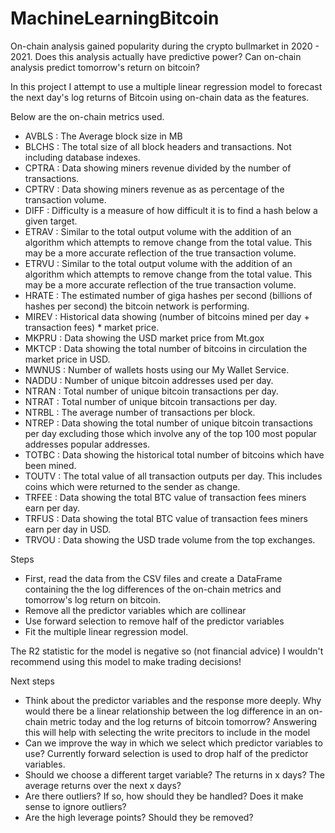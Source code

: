 # MachineLearningBitcoin
On-chain analysis gained popularity during the crypto bullmarket in 2020 - 2021. Does this analysis actually have predictive power?
Can on-chain analysis predict tomorrow's return on bitcoin?

In this project I attempt to use a multiple linear regression model to forecast the next day's log returns of Bitcoin using on-chain data as the features. 

Below are the on-chain metrics used.
- AVBLS : The Average block size in MB
- BLCHS : The total size of all block headers and transactions. Not including database indexes.
- CPTRA : Data showing miners revenue divided by the number of transactions.
- CPTRV : Data showing miners revenue as as percentage of the transaction volume.
- DIFF : Difficulty is a measure of how difficult it is to find a hash below a given target.
- ETRAV : Similar to the total output volume with the addition of an algorithm which attempts to remove change from the total value. This may be a more accurate reflection of the true transaction volume.
- ETRVU : Similar to the total output volume with the addition of an algorithm which attempts to remove change from the total value. This may be a more accurate reflection of the true transaction volume.
- HRATE : The estimated number of giga hashes per second (billions of hashes per second) the bitcoin network is performing.
- MIREV : Historical data showing (number of bitcoins mined per day + transaction fees) * market price.
- MKPRU : Data showing the USD market price from Mt.gox
- MKTCP : Data showing the total number of bitcoins in circulation the market price in USD.
- MWNUS : Number of wallets hosts using our My Wallet Service.
- NADDU : Number of unique bitcoin addresses used per day.
- NTRAN : Total number of unique bitcoin transactions per day.
- NTRAT : Total number of unique bitcoin transactions per day.
- NTRBL : The average number of transactions per block.
- NTREP : Data showing the total number of unique bitcoin transactions per day excluding those which involve any of the top 100 most popular addresses popular addresses.
- TOTBC : Data showing the historical total number of bitcoins which have been mined.
- TOUTV : The total value of all transaction outputs per day. This includes coins which were returned to the sender as change.
- TRFEE : Data showing the total BTC value of transaction fees miners earn per day.
- TRFUS : Data showing the total BTC value of transaction fees miners earn per day in USD.
- TRVOU : Data showing the USD trade volume from the top exchanges.

Steps
- First, read the data from the CSV files and create a DataFrame containing the the log differences of the on-chain metrics and tomorrow's log return on bitcoin.
- Remove all the predictor variables which are collinear
- Use forward selection to remove half of the predictor variables
- Fit the multiple linear regression model.

The R2 statistic for the model is negative so (not financial advice) I wouldn't recommend using this model to make trading decisions!

Next steps
- Think about the predictor variables and the response more deeply. Why would there be a linear relationship between the log difference in an on-chain metric today and the log returns of bitcoin tomorrow? Answering this will help with selecting the write precitors to include in the model
- Can we improve the way in which we select which predictor variables to use? Currently forward selection is used to drop half of the predictor variables.
- Should we choose a different target variable? The returns in x days? The average returns over the next x days?
- Are there outliers? If so, how should they be handled? Does it make sense to ignore outliers? 
- Are the high leverage points? Should they be removed?

